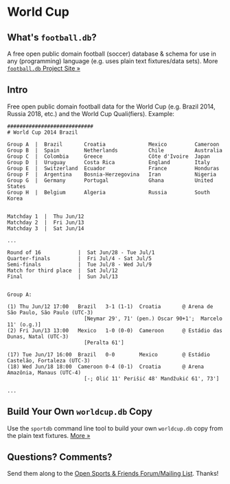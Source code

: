 # World Cup

## What's `football.db`?

A free open public domain football (soccer) database & schema
for use in any (programming) language
(e.g. uses plain text fixtures/data sets).
More [`football.db` Project Site »](http://openfootball.github.io)

## Intro

Free open public domain football data for the World Cup (e.g. Brazil 2014, Russia 2018, etc.)
and the World Cup Quali(fiers). Example:

~~~
############################
# World Cup 2014 Brazil

Group A  |  Brazil       Croatia              Mexico         Cameroon
Group B  |  Spain        Netherlands          Chile          Australia
Group C  |  Colombia     Greece               Côte d'Ivoire  Japan
Group D  |  Uruguay      Costa Rica           England        Italy
Group E  |  Switzerland  Ecuador              France         Honduras
Group F  |  Argentina    Bosnia-Herzegovina   Iran           Nigeria
Group G  |  Germany      Portugal             Ghana          United States
Group H  |  Belgium      Algeria              Russia         South Korea


Matchday 1  |  Thu Jun/12
Matchday 2  |  Fri Jun/13
Matchday 3  |  Sat Jun/14

...

Round of 16            |  Sat Jun/28 - Tue Jul/1
Quarter-finals         |  Fri Jul/4 - Sat Jul/5
Semi-finals            |  Tue Jul/8 - Wed Jul/9
Match for third place  |  Sat Jul/12
Final                  |  Sun Jul/13


Group A:

(1) Thu Jun/12 17:00   Brazil   3-1 (1-1)  Croatia       @ Arena de São Paulo, São Paulo (UTC-3)
                         [Neymar 29', 71' (pen.) Oscar 90+1';  Marcelo 11' (o.g.)]
(2) Fri Jun/13 13:00   Mexico   1-0 (0-0)  Cameroon      @ Estádio das Dunas, Natal (UTC-3)
                         [Peralta 61'] 

(17) Tue Jun/17 16:00  Brazil   0-0        Mexico        @ Estádio Castelão, Fortaleza (UTC-3)
(18) Wed Jun/18 18:00  Cameroon 0-4 (0-1)  Croatia       @ Arena Amazônia, Manaus (UTC-4)
                         [-; Olić 11' Perišić 48' Mandžukić 61', 73']

...
~~~


## Build Your Own `worldcup.db` Copy

Use the `sportdb` command line tool to build your own `worldcup.db` copy
from the plain text fixtures. [More »](http://openfootball.github.io/build.html)


## Questions? Comments?

Send them along to the
[Open Sports & Friends Forum/Mailing List](http://groups.google.com/group/opensport).
Thanks!
